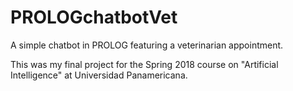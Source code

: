 # PROLOGchatbotVet
A simple chatbot in PROLOG featuring a veterinarian appointment. 

This was my final project for the Spring 2018 course on "Artificial Intelligence" at Universidad Panamericana. 
